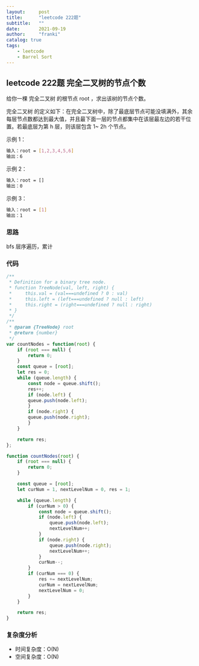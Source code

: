 ```yaml
---
layout:     post
title:      "leetcode 222题"
subtitle:   ""
date:       2021-09-19
author:     "franki"
catalog: true
tags:
    - leetcode
    - Barrel Sort
---
```


## leetcode 222题 完全二叉树的节点个数

给你一棵 完全二叉树 的根节点 root ，求出该树的节点个数。

完全二叉树 的定义如下：在完全二叉树中，除了最底层节点可能没填满外，其余每层节点数都达到最大值，并且最下面一层的节点都集中在该层最左边的若干位置。若最底层为第 h 层，则该层包含 1~ 2h 个节点。

示例 1：

```bash
输入：root = [1,2,3,4,5,6]
输出：6
```

示例 2：

```bash
输入：root = []
输出：0
```

示例 3：

```bash
输入：root = [1]
输出：1
```

### 思路

bfs 层序遍历，累计

### 代码

```js
/**
 * Definition for a binary tree node.
 * function TreeNode(val, left, right) {
 *     this.val = (val===undefined ? 0 : val)
 *     this.left = (left===undefined ? null : left)
 *     this.right = (right===undefined ? null : right)
 * }
 */
/**
 * @param {TreeNode} root
 * @return {number}
 */
var countNodes = function(root) {
    if (root === null) {
        return 0;
    }
    const queue = [root];
    let res = 0;
    while (queue.length) {
        const node = queue.shift();
        res++;
        if (node.left) {
        queue.push(node.left);
        }
        if (node.right) {
        queue.push(node.right);
        }
    }

    return res;
};

function countNodes(root) {
    if (root === null) {
        return 0;
    }

    const queue = [root];
    let curNum = 1, nextLevelNum = 0, res = 1;

    while (queue.length) {
        if (curNum > 0) {
            const node = queue.shift();
            if (node.left) {
                queue.push(node.left);
                nextLevelNum++;
            }
            if (node.right) {
                queue.push(node.right);
                nextLevelNum++;
            }
            curNum--;
        }
        if (curNum === 0) {
            res += nextLevelNum;
            curNum = nextLevelNum;
            nextLevelNum = 0;
        }
    }

    return res;
}
```

### 复杂度分析

- 时间复杂度：O(N)
- 空间复杂度：O(N)
